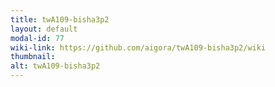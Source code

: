 ```yaml
---
title: twA109-bisha3p2
layout: default
modal-id: 77
wiki-link: https://github.com/aigora/twA109-bisha3p2/wiki
thumbnail: 
alt: twA109-bisha3p2
---
```

